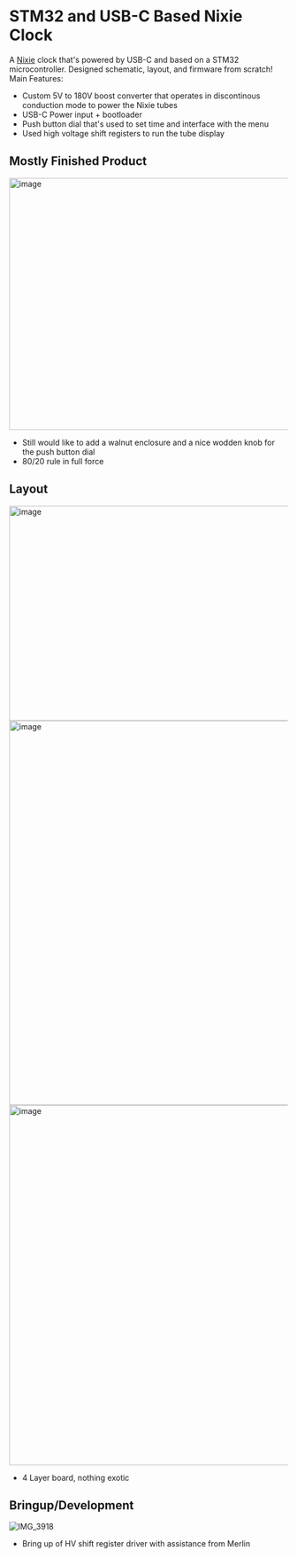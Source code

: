 # STM32 and USB-C Based Nixie Clock
A [Nixie](http://en.wikipedia.org/wiki/Nixie_tube) clock that's powered by USB-C and based on a STM32 microcontroller. Designed schematic, layout, and firmware from scratch! Main Features:
  - Custom 5V to 180V boost converter that operates in discontinous conduction mode to power the Nixie tubes
  - USB-C Power input + bootloader
  - Push button dial that's used to set time and interface with the menu
  - Used high voltage shift registers to run the tube display

## Mostly Finished Product
<img width="945" height="455" alt="image" src="https://github.com/user-attachments/assets/0f391c93-6ed3-4038-959f-34b74184fadf" />
 
  - Still would like to add a walnut enclosure and a nice wodden knob for the push button dial
  - 80/20 rule in full force

## Layout
<img width="1037" height="388" alt="image" src="https://github.com/user-attachments/assets/11c0f7fd-a7f3-46a4-984b-559e51a83343" />
<img width="1352" height="694" alt="image" src="https://github.com/user-attachments/assets/25c9e54e-c055-4959-9797-cf10624781be" />
<img width="1334" height="650" alt="image" src="https://github.com/user-attachments/assets/2eb64b77-7491-4165-9526-051c6a704a1e" />


- 4 Layer board, nothing exotic

## Bringup/Development

![IMG_3918](https://github.com/user-attachments/assets/79d7169a-acb0-4275-b93e-1e199e8c3650)

- Bring up of HV shift register driver with assistance from Merlin
